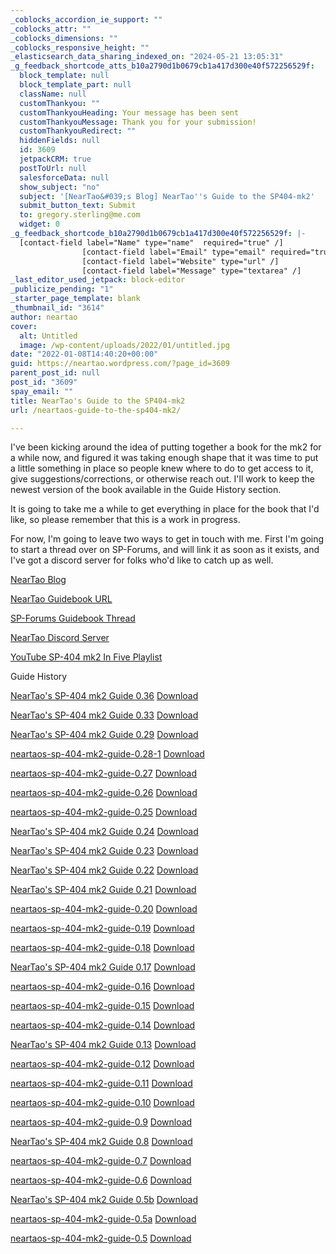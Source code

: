 ```yaml
---
_coblocks_accordion_ie_support: ""
_coblocks_attr: ""
_coblocks_dimensions: ""
_coblocks_responsive_height: ""
_elasticsearch_data_sharing_indexed_on: "2024-05-21 13:05:31"
_g_feedback_shortcode_atts_b10a2790d1b0679cb1a417d300e40f572256529f:
  block_template: null
  block_template_part: null
  className: null
  customThankyou: ""
  customThankyouHeading: Your message has been sent
  customThankyouMessage: Thank you for your submission!
  customThankyouRedirect: ""
  hiddenFields: null
  id: 3609
  jetpackCRM: true
  postToUrl: null
  salesforceData: null
  show_subject: "no"
  subject: '[NearTao&#039;s Blog] NearTao''s Guide to the SP404-mk2'
  submit_button_text: Submit
  to: gregory.sterling@me.com
  widget: 0
_g_feedback_shortcode_b10a2790d1b0679cb1a417d300e40f572256529f: |-
  [contact-field label="Name" type="name"  required="true" /]
  				[contact-field label="Email" type="email" required="true" /]
  				[contact-field label="Website" type="url" /]
  				[contact-field label="Message" type="textarea" /]
_last_editor_used_jetpack: block-editor
_publicize_pending: "1"
_starter_page_template: blank
_thumbnail_id: "3614"
author: neartao
cover:
  alt: Untitled
  image: /wp-content/uploads/2022/01/untitled.jpg
date: "2022-01-08T14:40:20+00:00"
guid: https://neartao.wordpress.com/?page_id=3609
parent_post_id: null
post_id: "3609"
spay_email: ""
title: NearTao's Guide to the SP404-mk2
url: /neartaos-guide-to-the-sp404-mk2/

---
```

I've been kicking around the idea of putting together a book for the mk2 for a while now, and figured it was taking enough shape that it was time to put a little something in place so people knew where to do to get access to it, give suggestions/corrections, or otherwise reach out. I'll work to keep the newest version of the book available in the Guide History section.

It is going to take me a while to get everything in place for the book that I'd like, so please remember that this is a work in progress.

For now, I'm going to leave two ways to get in touch with me. First I'm going to start a thread over on SP-Forums, and will link it as soon as it exists, and I've got a discord server for folks who'd like to catch up as well.

[NearTao Blog](https://neartao.com)

[NearTao Guidebook URL](/neartaos-guide-to-the-sp404-mk2/)

[SP-Forums Guidebook Thread](https://sp-forums.com/viewtopic.php?f=24&t=27232)

[NearTao Discord Server](https://discord.gg/qMuSpuxC4n)

[YouTube SP-404 mk2 In Five Playlist](https://www.youtube.com/watch?v=VvNfxGj9bh8&list=PLreK50aqgX-ZR-vsYN_I8ssY1yAUhIS58)

Guide History

[NearTao's SP-404 mk2 Guide 0.36](/wp-content/uploads/2024/11/neartaos-sp-404-mk2-guide-0.36.pdf) [Download](/wp-content/uploads/2024/11/neartaos-sp-404-mk2-guide-0.36.pdf)

[NearTao's SP-404 mk2 Guide 0.33](/wp-content/uploads/2024/05/neartaos-sp-404-mk2-guide-0.33.pdf) [Download](/wp-content/uploads/2024/05/neartaos-sp-404-mk2-guide-0.33.pdf)

[NearTao's SP-404 mk2 Guide 0.29](/wp-content/uploads/2023/12/neartaos-sp-404-mk2-guide-0.29.pdf) [Download](/wp-content/uploads/2023/12/neartaos-sp-404-mk2-guide-0.29.pdf)

[neartaos-sp-404-mk2-guide-0.28-1](/wp-content/uploads/2023/07/neartaos-sp-404-mk2-guide-0.28-1.pdf) [Download](/wp-content/uploads/2023/07/neartaos-sp-404-mk2-guide-0.28-1.pdf)

[neartaos-sp-404-mk2-guide-0.27](/wp-content/uploads/2023/04/neartaos-sp-404-mk2-guide-0.27.pdf) [Download](/wp-content/uploads/2023/04/neartaos-sp-404-mk2-guide-0.27.pdf)

[neartaos-sp-404-mk2-guide-0.26](/wp-content/uploads/2023/03/neartaos-sp-404-mk2-guide-0.26.pdf) [Download](/wp-content/uploads/2023/03/neartaos-sp-404-mk2-guide-0.26.pdf)

[neartaos-sp-404-mk2-guide-0.25](/wp-content/uploads/2023/01/neartaos-sp-404-mk2-guide-0.25.pdf) [Download](/wp-content/uploads/2023/01/neartaos-sp-404-mk2-guide-0.25.pdf)

[NearTao's SP-404 mk2 Guide 0.24](/wp-content/uploads/2022/08/neartaos-sp-404-mk2-guide-0.24.pdf) [Download](/wp-content/uploads/2022/08/neartaos-sp-404-mk2-guide-0.24.pdf)

[NearTao's SP-404 mk2 Guide 0.23](/wp-content/uploads/2022/05/neartaos-sp-404-mk2-guide-0.23.pdf) [Download](/wp-content/uploads/2022/05/neartaos-sp-404-mk2-guide-0.23.pdf)

[NearTao's SP-404 mk2 Guide 0.22](/wp-content/uploads/2022/04/neartaos-sp-404-mk2-guide-0.22.pdf) [Download](/wp-content/uploads/2022/04/neartaos-sp-404-mk2-guide-0.22.pdf)

[NearTao's SP-404 mk2 Guide 0.21](/wp-content/uploads/2022/03/neartaos-sp-404-mk2-guide-0.21.pdf) [Download](/wp-content/uploads/2022/03/neartaos-sp-404-mk2-guide-0.21.pdf)

[neartaos-sp-404-mk2-guide-0.20](/wp-content/uploads/2022/03/neartaos-sp-404-mk2-guide-0.20.pdf) [Download](/wp-content/uploads/2022/03/neartaos-sp-404-mk2-guide-0.20.pdf)

[neartaos-sp-404-mk2-guide-0.19](/wp-content/uploads/2022/03/neartaos-sp-404-mk2-guide-0.19.pdf) [Download](/wp-content/uploads/2022/03/neartaos-sp-404-mk2-guide-0.19.pdf)

[neartaos-sp-404-mk2-guide-0.18](/wp-content/uploads/2022/02/neartaos-sp-404-mk2-guide-0.18.pdf) [Download](/wp-content/uploads/2022/02/neartaos-sp-404-mk2-guide-0.18.pdf)

[NearTao's SP-404 mk2 Guide 0.17](/wp-content/uploads/2022/02/neartaos-sp-404-mk2-guide-0.17-2.pdf) [Download](/wp-content/uploads/2022/02/neartaos-sp-404-mk2-guide-0.17-2.pdf)

[neartaos-sp-404-mk2-guide-0.16](/wp-content/uploads/2022/02/neartaos-sp-404-mk2-guide-0.16.pdf) [Download](/wp-content/uploads/2022/02/neartaos-sp-404-mk2-guide-0.16.pdf)

[neartaos-sp-404-mk2-guide-0.15](/wp-content/uploads/2022/02/neartaos-sp-404-mk2-guide-0.15.pdf) [Download](/wp-content/uploads/2022/02/neartaos-sp-404-mk2-guide-0.15.pdf)

[neartaos-sp-404-mk2-guide-0.14](/wp-content/uploads/2022/02/neartaos-sp-404-mk2-guide-0.14.pdf) [Download](/wp-content/uploads/2022/02/neartaos-sp-404-mk2-guide-0.14.pdf)

[NearTao's SP-404 mk2 Guide 0.13](/wp-content/uploads/2022/01/neartaos-sp-404-mk2-guide-0.13.pdf) [Download](/wp-content/uploads/2022/01/neartaos-sp-404-mk2-guide-0.13.pdf)

[neartaos-sp-404-mk2-guide-0.12](/wp-content/uploads/2022/01/neartaos-sp-404-mk2-guide-0.12.pdf) [Download](/wp-content/uploads/2022/01/neartaos-sp-404-mk2-guide-0.12.pdf)

[neartaos-sp-404-mk2-guide-0.11](/wp-content/uploads/2022/01/neartaos-sp-404-mk2-guide-0.11.pdf) [Download](/wp-content/uploads/2022/01/neartaos-sp-404-mk2-guide-0.11.pdf)

[neartaos-sp-404-mk2-guide-0.10](/wp-content/uploads/2022/01/neartaos-sp-404-mk2-guide-0.10.pdf) [Download](/wp-content/uploads/2022/01/neartaos-sp-404-mk2-guide-0.10.pdf)

[neartaos-sp-404-mk2-guide-0.9](/wp-content/uploads/2022/01/neartaos-sp-404-mk2-guide-0.9.pdf) [Download](/wp-content/uploads/2022/01/neartaos-sp-404-mk2-guide-0.9.pdf)

[NearTao's SP-404 mk2 Guide 0.8](/wp-content/uploads/2022/01/neartaos-sp-404-mk2-guide-0.8.pdf) [Download](/wp-content/uploads/2022/01/neartaos-sp-404-mk2-guide-0.8.pdf)

[neartaos-sp-404-mk2-guide-0.7](/wp-content/uploads/2022/01/neartaos-sp-404-mk2-guide-0.7.pdf) [Download](/wp-content/uploads/2022/01/neartaos-sp-404-mk2-guide-0.7.pdf)

[neartaos-sp-404-mk2-guide-0.6](/wp-content/uploads/2022/01/neartaos-sp-404-mk2-guide-0.6.pdf) [Download](/wp-content/uploads/2022/01/neartaos-sp-404-mk2-guide-0.6.pdf)

[NearTao's SP-404 mk2 Guide 0.5b](/wp-content/uploads/2022/01/neartaos-sp-404-mk2-guide-0.5b.pdf) [Download](/wp-content/uploads/2022/01/neartaos-sp-404-mk2-guide-0.5b.pdf)

[neartaos-sp-404-mk2-guide-0.5a](/wp-content/uploads/2022/01/neartaos-sp-404-mk2-guide-0.5a.pdf) [Download](/wp-content/uploads/2022/01/neartaos-sp-404-mk2-guide-0.5a.pdf)

[neartaos-sp-404-mk2-guide-0.5](/wp-content/uploads/2022/01/neartaos-sp-404-mk2-guide-0.5.pdf) [Download](/wp-content/uploads/2022/01/neartaos-sp-404-mk2-guide-0.5.pdf)
